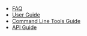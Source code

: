   * [FAQ](FAQ.md)
  * [User Guide](UserGuide.md)
  * [Command Line Tools Guide](CommandLineTools.md)
  * [API Guide](API.md)